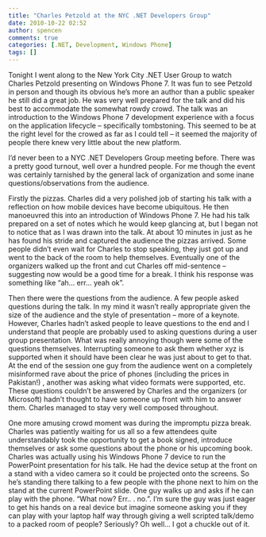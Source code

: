 ```yaml
---
title: "Charles Petzold at the NYC .NET Developers Group"
date: 2010-10-22 02:52
author: spencen
comments: true
categories: [.NET, Development, Windows Phone]
tags: []
---
```


Tonight I went along to the New York City .NET User Group to watch Charles Petzold presenting on Windows Phone 7. It was fun to see Petzold in person and though its obvious he’s more an author than a public speaker he still did a great job. He was very well prepared for the talk and did his best to accommodate the somewhat rowdy crowd. The talk was an introduction to the Windows Phone 7 development experience with a focus on the application lifecycle – specifically tombstoning. This seemed to be at the right level for the crowed as far as I could tell – it seemed the majority of people there knew very little about the new platform.
  

I’d never been to a NYC .NET Developers Group meeting before. There was a pretty good turnout, well over a hundred people. For me though the event was certainly tarnished by the general lack of organization and some inane questions/observations from the audience.
  

Firstly the pizzas. Charles did a very polished job of starting his talk with a reflection on how mobile devices have become ubiquitous. He then manoeuvred this into an introduction of Windows Phone 7. He had his talk prepared on a set of notes which he would keep glancing at, but I began not to notice that as I was drawn into the talk. At about 10 minutes in just as he has found his stride and captured the audience the pizzas arrived. Some people didn’t even wait for Charles to stop speaking, they just got up and went to the back of the room to help themselves. Eventually one of the organizers walked up the front and cut Charles off mid-sentence – suggesting now would be a good time for a break. I think his response was something like “ah… err… yeah ok”.
  

Then there were the questions from the audience. A few people asked questions during the talk. In my mind it wasn’t really appropriate given the size of the audience and the style of presentation – more of a keynote. However, Charles hadn’t asked people to leave questions to the end and I understand that people are probably used to asking questions during a user group presentation. What was really annoying though were some of the questions themselves. Interrupting someone to ask them whether xyz is supported when it should have been clear he was just about to get to that. At the end of the session one guy from the audience went on a completely misinformed rave about the price of phones (including the prices in Pakistan!) , another was asking what video formats were supported, etc. These questions couldn’t be answered by Charles and the organizers (or Microsoft) hadn’t thought to have someone up front with him to answer them. Charles managed to stay very well composed throughout.
  

One more amusing crowd moment was during the impromptu pizza break. Charles was patiently waiting for us all so a few attendees quite understandably took the opportunity to get a book signed, introduce themselves or ask some questions about the phone or his upcoming book. Charles was actually using his Windows Phone 7 device to run the PowerPoint presentation for his talk. He had the device setup at the front on a stand with a video camera so it could be projected onto the screens. So he’s standing there talking to a few people with the phone next to him on the stand at the current PowerPoint slide. One guy walks up and asks if he can play with the phone. “What now? Err.. . no.”. I’m sure the guy was just eager to get his hands on a real device but imagine someone asking you if they can play with your laptop half way through giving a well scripted talk/demo to a packed room of people? Seriously? Oh well… I got a chuckle out of it.


